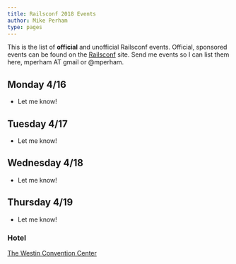 ```yaml
---
title: Railsconf 2018 Events
author: Mike Perham
type: pages
---
```


This is the list of **official** and unofficial Railsconf events.  Official,
sponsored events can be found on the [Railsconf](http://railsconf.com/) site.
Send me events so I can list them here, mperham AT gmail or @mperham.

## Monday 4/16

* Let me know!

## Tuesday 4/17

* Let me know!

## Wednesday 4/18

* Let me know!

## Thursday 4/19

* Let me know!

### Hotel

[The Westin Convention Center](http://www.westinpittsburgh.com/)
